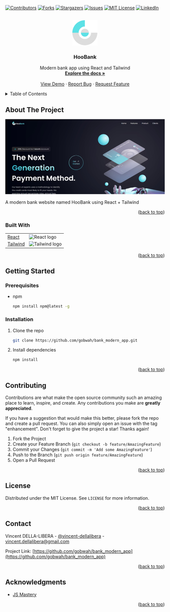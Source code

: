<!-- Improved compatibility of back to top link: See: https://github.com/othneildrew/Best-README-Template/pull/73 -->

<a id="readme-top"></a>

<!--
*** Thanks for checking out the Best-README-Template. If you have a suggestion
*** that would make this better, please fork the repo and create a pull request
*** or simply open an issue with the tag "enhancement".
*** Don't forget to give the project a star!
*** Thanks again! Now go create something AMAZING! :D
-->

<!-- PROJECT SHIELDS -->
<!--
*** I'm using markdown "reference style" links for readability.
*** Reference links are enclosed in brackets [ ] instead of parentheses ( ).
*** See the bottom of this document for the declaration of the reference variables
*** for contributors-url, forks-url, etc. This is an optional, concise syntax you may use.
*** https://www.markdownguide.org/basic-syntax/#reference-style-links
-->

[![Contributors][contributors-shield]][contributors-url]
[![Forks][forks-shield]][forks-url]
[![Stargazers][stars-shield]][stars-url]
[![Issues][issues-shield]][issues-url]
[![MIT License][license-shield]][license-url]
[![LinkedIn][linkedin-shield]][linkedin-url]

<!--

TAGS

https://gobwah.github.io/bank_modern_app/
./public/logo.svg
gobwah
bank_modern_app
HooBank
Modern bank app using React and Tailwind

-->

<!-- PROJECT LOGO -->
<br />
<div align="center">
  <a href="https://gobwah.github.io/bank_modern_app/">
    <img src="./public/logo.svg" alt="Logo" width="80" height="80">
  </a>

<h3 align="center">HooBank</h3>

  <p align="center">
    Modern bank app using React and Tailwind
    <br />
    <a href="https://github.com/gobwah/bank_modern_app"><strong>Explore the docs »</strong></a>
    <br />
    <br />
    <a href="https://gobwah.github.io/bank_modern_app/">View Demo</a>
    ·
    <a href="https://github.com/gobwah/bank_modern_app/issues">Report Bug</a>
    ·
    <a href="https://github.com/gobwah/bank_modern_app/issues">Request Feature</a>
  </p>
</div>

<!-- TABLE OF CONTENTS -->
<details>
  <summary>Table of Contents</summary>
  <ol>
    <li>
      <a href="#about-the-project">About The Project</a>
      <ul>
        <li>
        <a href="#built-with">Built With</a></li>
    </li>
    <li>
      <a href="#getting-started">Getting Started</a>
      <ul>
        <li><a href="#prerequisites">Prerequisites</a></li>
        <li><a href="#installation">Installation</a></li>
      </ul>
    </li>
    <li><a href="#contributing">Contributing</a></li>
    <li><a href="#license">License</a></li>
    <li><a href="#contact">Contact</a></li>
    <li><a href="#acknowledgments">Acknowledgments</a></li>
  </ol>
</details>

<!-- ABOUT THE PROJECT -->

## About The Project

[![HooBank Screen Shot][product-screenshot]](https://gobwah.github.io/bank_modern_app/)

A modern bank website named HooBank using React + Tailwind

<p align="right">(<a href="#readme-top">back to top</a>)</p>

### Built With

|                                      |                                                                                                                                   |
| ------------------------------------ | --------------------------------------------------------------------------------------------------------------------------------- |
| [React](https://reactjs.org/)        | <img src="https://avatars.githubusercontent.com/u/6412038?s=280&v=4" alt="React logo" width="50" height="50"/>                    |
| [Tailwind](https://tailwindcss.com/) | <img src="https://upload.wikimedia.org/wikipedia/commons/d/d5/Tailwind_CSS_Logo.svg" alt="Tailwind logo" width="50" height="50"/> |

<p align="right">(<a href="#readme-top">back to top</a>)</p>

<!-- GETTING STARTED -->

## Getting Started

### Prerequisites

-   npm
    ```sh
    npm install npm@latest -g
    ```

### Installation

1. Clone the repo
    ```sh
    git clone https://github.com/gobwah/bank_modern_app.git
    ```
2. Install dependencies
    ```sh
    npm install
    ```

<p align="right">(<a href="#readme-top">back to top</a>)</p>

<!-- CONTRIBUTING -->

## Contributing

Contributions are what make the open source community such an amazing place to learn, inspire, and create. Any contributions you make are **greatly appreciated**.

If you have a suggestion that would make this better, please fork the repo and create a pull request. You can also simply open an issue with the tag "enhancement".
Don't forget to give the project a star! Thanks again!

1. Fork the Project
2. Create your Feature Branch (`git checkout -b feature/AmazingFeature`)
3. Commit your Changes (`git commit -m 'Add some AmazingFeature'`)
4. Push to the Branch (`git push origin feature/AmazingFeature`)
5. Open a Pull Request

<p align="right">(<a href="#readme-top">back to top</a>)</p>

<!-- LICENSE -->

## License

Distributed under the MIT License. See `LICENSE` for more information.

<p align="right">(<a href="#readme-top">back to top</a>)</p>

<!-- CONTACT -->

## Contact

Vincent DELLA-LIBERA - [@vincent-dellalibera](https://linkedin.com/in/vincent-dellalibera) - vincent.dellalibera@gmail.com

Project Link: [https://github.com/gobwah/bank_modern_app](https://github.com/gobwah/bank_modern_app)

<p align="right">(<a href="#readme-top">back to top</a>)</p>

<!-- ACKNOWLEDGMENTS -->

## Acknowledgments

-   [JS Mastery](https://github.com/adrianhajdin/project_hoobank)

<p align="right">(<a href="#readme-top">back to top</a>)</p>

<!-- MARKDOWN LINKS & IMAGES -->
<!-- https://www.markdownguide.org/basic-syntax/#reference-style-links -->

[contributors-shield]: https://img.shields.io/github/contributors/gobwah/bank_modern_app.svg?style=for-the-badge
[contributors-url]: https://github.com/gobwah/bank_modern_app/graphs/contributors
[forks-shield]: https://img.shields.io/github/forks/gobwah/bank_modern_app.svg?style=for-the-badge
[forks-url]: https://github.com/gobwah/bank_modern_app/network/members
[stars-shield]: https://img.shields.io/github/stars/gobwah/bank_modern_app.svg?style=for-the-badge
[stars-url]: https://github.com/gobwah/bank_modern_app/stargazers
[issues-shield]: https://img.shields.io/github/issues/gobwah/bank_modern_app.svg?style=for-the-badge
[issues-url]: https://github.com/gobwah/bank_modern_app/issues
[license-shield]: https://img.shields.io/github/license/gobwah/bank_modern_app.svg?style=for-the-badge
[license-url]: https://github.com/gobwah/bank_modern_app/blob/master/LICENSE.txt
[linkedin-shield]: https://img.shields.io/badge/-LinkedIn-black.svg?style=for-the-badge&logo=linkedin&colorB=555
[linkedin-url]: https://linkedin.com/in/vincent-dellalibera
[product-screenshot]: /public/screenshot.jpg
